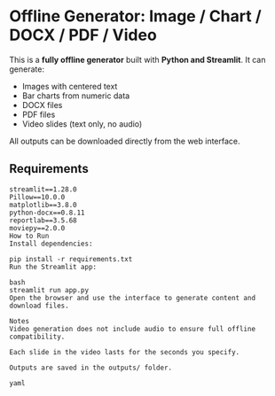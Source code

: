 
# Offline Generator: Image / Chart / DOCX / PDF / Video

This is a **fully offline generator** built with **Python and Streamlit**. It can generate:

- Images with centered text
- Bar charts from numeric data
- DOCX files
- PDF files
- Video slides (text only, no audio)

All outputs can be downloaded directly from the web interface.

## Requirements

```text
streamlit==1.28.0
Pillow==10.0.0
matplotlib==3.8.0
python-docx==0.8.11
reportlab==3.5.68
moviepy==2.0.0
How to Run
Install dependencies:

pip install -r requirements.txt
Run the Streamlit app:

bash
streamlit run app.py
Open the browser and use the interface to generate content and download files.

Notes
Video generation does not include audio to ensure full offline compatibility.

Each slide in the video lasts for the seconds you specify.

Outputs are saved in the outputs/ folder.

yaml
